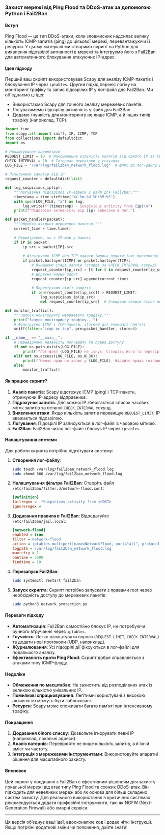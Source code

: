

### Захист мережі від Ping Flood та DDoS-атак за допомогою Python і Fail2Ban

#### Вступ
Ping Flood — це тип DDoS-атаки, коли зловмисник надсилає велику кількість ICMP-запитів (ping) до цільової мережі, перевантажуючи її ресурси. У цьому матеріалі ми створимо скрипт на Python для виявлення підозрілої активності в мережі та інтегруємо його з Fail2Ban для автоматичного блокування атакуючих IP-адрес.

#### Ідея підходу
Перший ваш скрипт використовував Scapy для аналізу ICMP-пакетів і блокування IP через `iptables`. Другий підхід переніс логіку на моніторинг трафіку та запис підозрілих IP у лог-файл для Fail2Ban. Ми об'єднаємо ці ідеї:
- Використаємо Scapy для точного аналізу мережевих пакетів.
- Логуватимемо підозрілу активність у файл для Fail2Ban.
- Додамо гнучкість для моніторингу не лише ICMP, а й інших типів трафіку (наприклад, TCP).



```python
import time
from scapy.all import sniff, IP, ICMP, TCP
from collections import defaultdict
import os

# Налаштування параметрів
REQUEST_LIMIT = 10  # Максимальна кількість запитів від одного IP за CHECK_INTERVAL секунд
CHECK_INTERVAL = 10  # Інтервал перевірки у секундах
LOG_FILE = "/var/log/fail2ban_network_flood.log"  # Шлях до лог-файлу для Fail2Ban

# Лічильники запитів від IP
request_counter = defaultdict(list)

def log_suspicious_ip(ip):
    """Логування підозрілої IP-адреси у файл для Fail2Ban."""
    timestamp = time.strftime('%Y-%m-%d %H:%M:%S')
    with open(LOG_FILE, "a") as log:
        log.write(f"{timestamp} - Suspicious activity from {ip}\n")
    print(f"Підозріла активність від {ip} записана в лог.")

def packet_handler(packet):
    """Обробка вхідних мережевих пакетів."""
    current_time = time.time()
    
    # Перевіряємо, чи є IP-шар у пакеті
    if IP in packet:
        ip_src = packet[IP].src
        
        # Фільтруємо ICMP або TCP-пакети (можна додати інші протоколи)
        if packet.haslayer(ICMP) or packet.haslayer(TCP):
            # Очищаємо старі записи (старші за CHECK_INTERVAL секунд)
            request_counter[ip_src] = [t for t in request_counter[ip_src] if current_time - t < CHECK_INTERVAL]
            # Додаємо новий запит
            request_counter[ip_src].append(current_time)
            
            # Перевіряємо ліміт запитів
            if len(request_counter[ip_src]) > REQUEST_LIMIT:
                log_suspicious_ip(ip_src)
                del request_counter[ip_src]  # Очищаємо записи після логування

def monitor_traffic():
    """Запуск моніторингу мережевого трафіку."""
    print("Запуск моніторингу трафіку...")
    # Фільтруємо ICMP і TCP-пакети, store=0 для економії пам’яті
    sniff(filter="icmp or tcp", prn=packet_handler, store=0)

if __name__ == "__main__":
    # Перевіряємо наявність лог-файлу та права доступу
    if not os.path.exists(LOG_FILE):
        print(f"Лог-файл {LOG_FILE} не існує. Створіть його та перевірте права.")
    elif not os.access(LOG_FILE, os.W_OK):
        print(f"Немає прав на запис у {LOG_FILE}. Надайте права (наприклад, chmod 666).")
    else:
        monitor_traffic()
```

#### Як працює скрипт?
1. **Аналіз пакетів**: Scapy відстежує ICMP (ping) і TCP-пакети, отримуючи IP-адресу відправника.
2. **Підрахунок запитів**: Для кожної IP зберігається список часових міток запитів за останні `CHECK_INTERVAL` секунд.
3. **Виявлення атаки**: Якщо кількість запитів перевищує `REQUEST_LIMIT`, IP вважається підозрілою.
4. **Логування**: Підозрілі IP записуються в лог-файл із часовою міткою.
5. **Fail2Ban**: Fail2Ban читає лог-файл і блокує IP через `iptables`.

#### Налаштування системи
Для роботи скрипта потрібно підготувати систему:

1. **Створення лог-файлу**:
   ```bash
   sudo touch /var/log/fail2ban_network_flood.log
   sudo chmod 666 /var/log/fail2ban_network_flood.log
   ```

2. **Налаштування фільтра Fail2Ban**:
   Створіть файл `/etc/fail2ban/filter.d/network-flood.conf`:
   ```ini
   [Definition]
   failregex = .*Suspicious activity from <HOST>
   ignoreregex =
   ```

3. **Додавання правила в Fail2Ban**:
   Відредагуйте `/etc/fail2ban/jail.local`:
   ```ini
   [network-flood]
   enabled = true
   filter = network-flood
   action = iptables-multiport[name=NetworkFlood, port="all", protocol="all"]
   logpath = /var/log/fail2ban_network_flood.log
   maxretry = 1
   bantime = 3600
   findtime = 10
   ```

4. **Перезапуск Fail2Ban**:
   ```bash
   sudo systemctl restart fail2ban
   ```

5. **Запуск скрипта**:
   Скрипт потрібно запускати з правами root через необхідність доступу до мережевих пакетів:
   ```bash
   sudo python3 network_protection.py
   ```

#### Переваги підходу
- **Автоматизація**: Fail2Ban самостійно блокує IP, не потребуючи ручного втручання через `iptables`.
- **Гнучкість**: Легко налаштувати пороги (`REQUEST_LIMIT`, `CHECK_INTERVAL`) та додати нові протоколи (UDP, наприклад).
- **Журналювання**: Усі підозрілі дії фіксуються в лог-файлі для подальшого аналізу.
- **Ефективність проти Ping Flood**: Скрипт добре справляється з атаками типу ICMP-флуду.

#### Недоліки
- **Обмеження по масштабах**: Не захистить від розподілених атак із великою кількістю унікальних IP.
- **Помилкові спрацьовування**: Легітимні користувачі з високою активністю можуть бути заблоковані.
- **Ресурси**: Scapy може споживати багато пам’яті при інтенсивному трафіку.

#### Покращення
1. **Додавання білого списку**: Дозвольте ігнорувати певні IP (наприклад, локальні адреси).
2. **Аналіз патернів**: Перевіряйте не лише кількість запитів, а й їхній вміст чи частоту.
3. **Інтеграція з мережевими інструментами**: Використовуйте апаратні рішення для масштабного захисту.

#### Висновок
Цей скрипт у поєднанні з Fail2Ban є ефективним рішенням для захисту локальної мережі від атак типу Ping Flood та схожих DDoS-атак. Він підходить для невеликих мереж або як основа для більш складних систем захисту. Для реального використання в критичних системах рекомендується додати професійні інструменти, такі як NGFW (Next-Generation Firewall) або хмарні сервіси.

---

Ця версія об’єднує ваші ідеї, вдосконалює код і додає чіткі інструкції. Якщо потрібні додаткові зміни чи пояснення, дайте знати!
